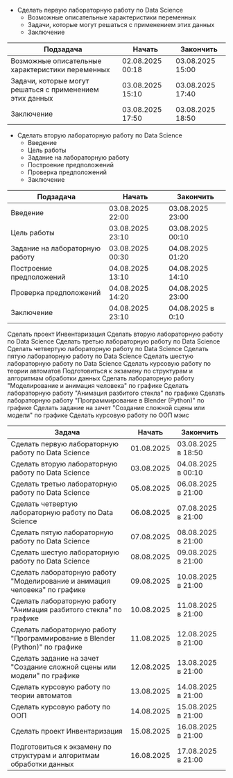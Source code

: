 * Сделать первую лабораторную работу по Data Science
    * Возможные описательные характеристики переменных
    * Задачи, которые могут решаться с применением этих данных
    * Заключение

| Подзадача                                                | Начать           | Закончить        |
| -------------------------------------------------------- | ---------------- | ---------------- |
| Возможные описательные характеристики переменных         | 02.08.2025 00:18 | 03.08.2025 15:00 |
| Задачи, которые могут решаться с применением этих данных | 03.08.2025 15:10 | 03.08.2025 17:40 |
| Заключение                                               | 03.08.2025 17:50 | 03.08.2025 18:50 |
* Сделать вторую лабораторную работу по Data Science
    * Введение
    * Цель работы
    * Задание на лабораторную работу
    * Построение предположений
    * Проверка предположений
    * Заключение

| Подзадача                      | Начать           | Закончить         |
| ------------------------------ | ---------------- | ----------------- |
| Введение                       | 03.08.2025 22:00 | 03.08.2025 23:00  |
| Цель работы                    | 03.08.2025 23:10 | 03.08.2025 00:10  |
| Задание на лабораторную работу | 03.08.2025 00:30 | 04.08.2025 01:20  |
| Построение предположений       | 04.08.2025 13:10 | 04.08.2025 14:10  |
| Проверка предположений         | 04.08.2025 14:20 | 04.08.2025 23:00  |
| Заключение                     | 04.08.2025 23:10 | 04.08.2025 в 0:10 |
Сделать проект Инвентаризация
Сделать вторую лабораторную работу по Data Science
Сделать третью лабораторную работу по Data Science
Сделать четвертую лабораторную работу по Data Science
Сделать пятую лабораторную работу по Data Science
Сделать шестую лабораторную работу по Data Science
Сделать курсовую работу по теории автоматов
Подготовиться к экзамену по структурам и алгоритмам обработки данных
Сделать лабораторную работу "Моделирование и анимация человека" по графике
Сделать лабораторную работу "Анимация разбитого стекла" по графике
Сделать лабораторную работу "Программирование в Blender (Python)" по графике
Сделать задание на зачет "Создание сложной сцены или модели" по графике
Сделать курсовую работу по ООП
мэис

| Задача                                                                       | Начать     | Закончить          |
| ---------------------------------------------------------------------------- | ---------- | ------------------ |
| Сделать первую лабораторную работу по Data Science                           | 01.08.2025 | 03.08.2025 в 18:50 |
| Сделать вторую лабораторную работу по Data Science                           | 03.08.2025 | 04.08.2025 в 00:10 |
| Сделать третью лабораторную работу по Data Science                           | 05.08.2025 | 06.08.2025 в 21:00 |
| Сделать четвертую лабораторную работу по Data Science                        | 06.08.2025 | 07.08.2025 в 21:00 |
| Сделать пятую лабораторную работу по Data Science                            | 07.08.2025 | 08.08.2025 в 21:00 |
| Сделать шестую лабораторную работу по Data Science                           | 08.08.2025 | 09.08.2025 в 21:00 |
| Сделать лабораторную работу "Моделирование и анимация человека" по графике   | 09.08.2025 | 10.08.2025 в 21:00 |
| Сделать лабораторную работу "Анимация разбитого стекла" по графике           | 10.08.2025 | 11.08.2025 в 21:00 |
| Сделать лабораторную работу "Программирование в Blender (Python)" по графике | 11.08.2025 | 12.08.2025 в 21:00 |
| Сделать задание на зачет "Создание сложной сцены или модели" по графике      | 12.08.2025 | 13.08.2025 в 21:00 |
| Сделать курсовую работу по теории автоматов                                  | 13.08.2025 | 14.08.2025 в 21:00 |
| Сделать курсовую работу по ООП                                               | 14.08.2025 | 15.08.2025 в 21:00 |
| Сделать проект Инвентаризация                                                | 15.08.2025 | 16.08.2025 в 21:00 |
| Подготовиться к экзамену по структурам и алгоритмам обработки данных         | 16.08.2025 | 17.08.2025 в 21:00 |



